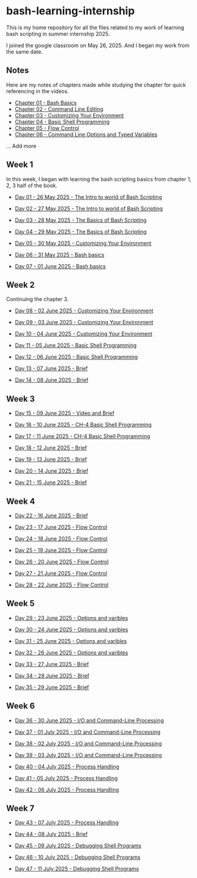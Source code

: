 # bash-learning-internship

This is my home repository for all the files related to my work of learning bash scripting in summer internship 2025.

I joined the google classroom on May 26, 2025. And I began my work from the same date.

## Notes

Here are my notes of chapters made while studying the chapter for quick referencing in the videos.

- [Chapter 01 - Bash Basics](/notes/01_bash_basics/notes_01.md)
- [Chapter 02 - Command Line Editing](/notes/01_bash_basics/notes_01.md)
- [Chapter 03 - Customizing Your Environment](/notes/03_customizing_your_env/notes_03.md)
- [Chapter 04 - Basic Shell Programming](/notes/04_basic_shell_programming/notes_04.md)
- [Chapter 05 - Flow Control](/notes/05_flow_control/notes_05.md)
- [Chapter 06 - Command Line Options and Typed Variables](/notes/06_options_and_variables/notes_06.md)

... Add more

## Week 1

In this week, I began with learning the bash scripting basics from chapter 1, 2, 3 half of the book.

- [Day 01 - 26 May 2025 - The Intro to world of Bash Scripting](/week-1/26_may_intro.md)

- [Day 02 - 27 May 2025 - The Intro to world of Bash Scripting](/week-1/27_may_intro.md)

- [Day 03 - 28 May 2025 - The Basics of Bash Scripting](/week-1/28_may_ch1_2.md)

- [Day 04 - 29 May 2025 - The Basics of Bash Scripting](/week-1/29_may_ch2_3.md)

- [Day 05 - 30 May 2025 - Customizing Your Environment](/week-1/30_may_ch3.md)

- [Day 06 - 31 May 2025 - Bash basics](/week-1/31_may_brief.md)

- [Day 07 - 01 June 2025 - Bash basics](/week-1/01_june_video.md)

## Week 2

Continuing the chapter 3.

- [Day 08 - 02 June 2025 - Customizing Your Environment](/week-2/02_June_ch-3.md)

- [Day 09 - 03 June 2025 - Customizing Your Environment ](/week-2/03_june_ch-3.md)

- [Day 10 - 04 June 2025 - Customizing Your Environment ](/week-2/04_june_ch-3_4.md)

- [Day 11 - 05 June 2025 - Basic Shell Programming ](/week-2/05_june_ch-4.md)

- [Day 12 - 06 June 2025 - Basic Shell Programming ](/week-2/06_june_ch-4.md)

- [Day 13 - 07 June 2025 - Brief](/week-2/07_june_brief.md)

- [Day 14 - 08 June 2025 - Brief](/week-2/08_june_brief.md)

## Week 3

- [Day 15 - 09 June 2025 - Video and Brief](/week-3/09_june_brief.md)

- [Day 16 - 10 June 2025 - CH-4 Basic Shell Programming](/week-3/10_june_ch-4.md)

- [Day 17 - 11 June 2025 - CH-4 Basic Shell Programming](/week-3/11_june_ch-4.md)

- [Day 18 - 12 June 2025 - Brief](/week-3/12_june_brief.md)

- [Day 19 - 13 June 2025 - Brief](/week-3/13_june_brief.md)

- [Day 20 - 14 June 2025 - Brief](/week-3/14_june_brief.md)

- [Day 21 - 15 June 2025 - Brief](/week-3/15_june_brief.md)

## Week 4

- [Day 22 - 16 June 2025 - Brief](/week-4/16_june_brief.md)

- [Day 23 - 17 June 2025 - Flow Control](/week-4/17_june_ch-5.md)

- [Day 24 - 18 June 2025 - Flow Control](/week-4/18_june_ch-5.md)

- [Day 25 - 19 June 2025 - Flow Control](/week-4/19_june_ch-5.md)

- [Day 26 - 20 June 2025 - Flow Control](/week-4/20_june_ch-5.md)

- [Day 27 - 21 June 2025 - Flow Control](/week-4/21_june_ch-5.md)

- [Day 28 - 22 June 2025 - Flow Control](/week-4/22_june_ch-5.md)

## Week 5

- [Day 29 - 23 June 2025 - Options and varibles](/week-5/23_june_ch-6.md)

- [Day 30 - 24 June 2025 - Options and varibles](/week-5/24_june_ch-6.md)

- [Day 31 - 25 June 2025 - Options and varibles](/week-5/25_june_ch-6.md)

- [Day 32 - 26 June 2025 - Options and varibles](/week-5/26_june_ch-6.md)

- [Day 33 - 27 June 2025 - Brief](/week-5/27_june_brief.md)

- [Day 34 - 28 June 2025 - Brief](/week-5/28_june_brief.md)

- [Day 35 - 29 June 2025 - Brief](/week-5/29_june_brief.md)

## Week 6

- [Day 36 - 30 June 2025 - I/O and Command-Line Processing](/week-6/30_june_ch-7.md)

- [Day 37 - 01 July 2025 - I/O and Command-Line Processing](/week-6/01_july_ch-7.md)

- [Day 38 - 02 July 2025 - I/O and Command-Line Processing](/week-6/02_july_ch-7.md)

- [Day 39 - 03 July 2025 - I/O and Command-Line Processing](/week-6/03_july_ch-7.md)

- [Day 40 - 04 July 2025 - Process Handling ](/week-6/04_july_ch-8.md)

- [Day 41 - 05 July 2025 - Process Handling ](/week-6/05_july_ch-8.md)

- [Day 42 - 06 July 2025 - Process Handling ](/week-6/06_july_ch-8.md)

## Week 7

- [Day 43 - 07 July 2025 - Process Handling ](/week-7/07_july_ch-8.md)

- [Day 44 - 08 July 2025 - Brief ](/week-7/08_july_brief.md)

- [Day 45 - 09 July 2025 - Debugging Shell Programs ](/week-7/09_july_ch-9.md)

- [Day 46 - 10 July 2025 - Debugging Shell Programs ](/week-7/10_july_ch-9.md)

- [Day 47 - 11 July 2025 - Debugging Shell Programs ](/week-7/11_july_ch-9.md)  